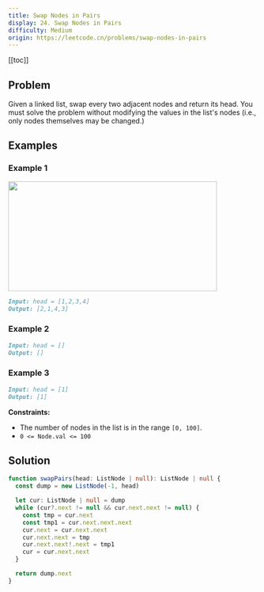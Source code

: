 ```yaml
---
title: Swap Nodes in Pairs
display: 24. Swap Nodes in Pairs
difficulty: Medium
origin: https://leetcode.cn/problems/swap-nodes-in-pairs
---
```


[[toc]]

## Problem

Given a linked list, swap every two adjacent nodes and return its head. You must solve the problem without modifying the values in the list's nodes (i.e., only nodes themselves may be changed.)

## Examples

### Example 1

<img alt="" src="https://assets.leetcode.com/uploads/2020/10/03/swap_ex1.jpg" style="width: 422px; height: 222px;" />

```md
Input: head = [1,2,3,4]
Output: [2,1,4,3]
```

### Example 2

```md
Input: head = []
Output: []
```

### Example 3

```md
Input: head = [1]
Output: [1]
```

**Constraints:**

- The number of nodes in the list is in the range `[0, 100]`.
- `0 <= Node.val <= 100`

## Solution

```ts
function swapPairs(head: ListNode | null): ListNode | null {
  const dump = new ListNode(-1, head)

  let cur: ListNode | null = dump
  while (cur?.next != null && cur.next.next != null) {
    const tmp = cur.next
    const tmp1 = cur.next.next.next
    cur.next = cur.next.next
    cur.next.next = tmp
    cur.next.next!.next = tmp1
    cur = cur.next.next
  }

  return dump.next
}
```

